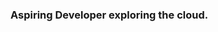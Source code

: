 ### Aspiring Developer exploring the cloud.

<!--
**MukaddasA/MukaddasA** is a ✨ _special_ ✨ repository because its `README.md` (this file) appears on your GitHub profile.

Here are some ideas to get you started:

- 
-->
